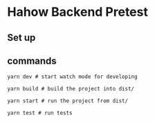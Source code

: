 # Hahow Backend Pretest

## Set up

## commands
```shell
yarn dev # start watch mode for developing

yarn build # build the project into dist/

yarn start # run the project from dist/

yarn test # run tests
```
